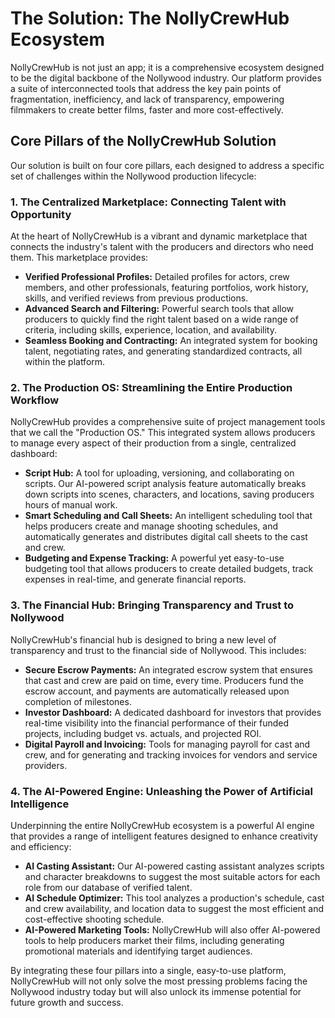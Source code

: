 # The Solution: The NollyCrewHub Ecosystem

NollyCrewHub is not just an app; it is a comprehensive ecosystem designed to be the digital backbone of the Nollywood industry. Our platform provides a suite of interconnected tools that address the key pain points of fragmentation, inefficiency, and lack of transparency, empowering filmmakers to create better films, faster and more cost-effectively.

## Core Pillars of the NollyCrewHub Solution

Our solution is built on four core pillars, each designed to address a specific set of challenges within the Nollywood production lifecycle:

### 1. The Centralized Marketplace: Connecting Talent with Opportunity

At the heart of NollyCrewHub is a vibrant and dynamic marketplace that connects the industry's talent with the producers and directors who need them. This marketplace provides:

*   **Verified Professional Profiles:** Detailed profiles for actors, crew members, and other professionals, featuring portfolios, work history, skills, and verified reviews from previous productions.
*   **Advanced Search and Filtering:** Powerful search tools that allow producers to quickly find the right talent based on a wide range of criteria, including skills, experience, location, and availability.
*   **Seamless Booking and Contracting:** An integrated system for booking talent, negotiating rates, and generating standardized contracts, all within the platform.

### 2. The Production OS: Streamlining the Entire Production Workflow

NollyCrewHub provides a comprehensive suite of project management tools that we call the "Production OS." This integrated system allows producers to manage every aspect of their production from a single, centralized dashboard:

*   **Script Hub:** A tool for uploading, versioning, and collaborating on scripts. Our AI-powered script analysis feature automatically breaks down scripts into scenes, characters, and locations, saving producers hours of manual work.
*   **Smart Scheduling and Call Sheets:** An intelligent scheduling tool that helps producers create and manage shooting schedules, and automatically generates and distributes digital call sheets to the cast and crew.
*   **Budgeting and Expense Tracking:** A powerful yet easy-to-use budgeting tool that allows producers to create detailed budgets, track expenses in real-time, and generate financial reports.

### 3. The Financial Hub: Bringing Transparency and Trust to Nollywood

NollyCrewHub's financial hub is designed to bring a new level of transparency and trust to the financial side of Nollywood. This includes:

*   **Secure Escrow Payments:** An integrated escrow system that ensures that cast and crew are paid on time, every time. Producers fund the escrow account, and payments are automatically released upon completion of milestones.
*   **Investor Dashboard:** A dedicated dashboard for investors that provides real-time visibility into the financial performance of their funded projects, including budget vs. actuals, and projected ROI.
*   **Digital Payroll and Invoicing:** Tools for managing payroll for cast and crew, and for generating and tracking invoices for vendors and service providers.

### 4. The AI-Powered Engine: Unleashing the Power of Artificial Intelligence

Underpinning the entire NollyCrewHub ecosystem is a powerful AI engine that provides a range of intelligent features designed to enhance creativity and efficiency:

*   **AI Casting Assistant:** Our AI-powered casting assistant analyzes scripts and character breakdowns to suggest the most suitable actors for each role from our database of verified talent.
*   **AI Schedule Optimizer:** This tool analyzes a production's schedule, cast and crew availability, and location data to suggest the most efficient and cost-effective shooting schedule.
*   **AI-Powered Marketing Tools:** NollyCrewHub will also offer AI-powered tools to help producers market their films, including generating promotional materials and identifying target audiences.

By integrating these four pillars into a single, easy-to-use platform, NollyCrewHub will not only solve the most pressing problems facing the Nollywood industry today but will also unlock its immense potential for future growth and success.
